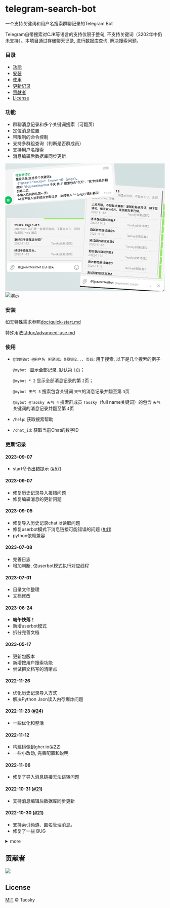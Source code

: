 # telegram-search-bot

一个支持关键词和用户名搜索群聊记录的Telegram Bot

Telegram自带搜索对CJK等语言的支持仅限于整句, 不支持关键词（3202年中仍未支持）。本项目通过存储聊天记录, 进行数据库查询, 解决搜索问题。

### 目录

- [功能](#功能)
- [安装](#安装)
- [使用](#使用)
- [更新记录](#更新记录)
- [贡献者](#贡献者)
- [License](#license)

### 功能

- 群聊消息记录和多个关键词搜索（可翻页）
- 定位消息位置
- 带限制的命令控制
- 支持多群组查询（判断是否群成员）
- 支持用户名搜索
- 消息编辑后数据库同步更新

![预览](preview/preview.png)
![演示](preview/full.gif)

### 安装

如无特殊需求参照[doc/quick-start.md](doc/quick-start.md)

特殊用法见[doc/advanced-use.md](doc/advanced-use.md)

### 使用

- `@你的Bot @用户名 关键词1 关键词2... 页码`: 用于搜索, 以下是几个搜索的例子

  `@mybot ` 显示全部记录, 默认第 `1`页；

  `@mybot * 2` 显示全部消息记录的第 `2`页；

  `@mybot 天气 3` 搜索包含关键词 `天气`的消息记录并翻至第 `3`页

  `@mybot @Taosky 天气 4` 搜索群成员 `Taosky`（full name关键词）的包含 `天气`关键词的消息记录并翻至第 `4`页
- `/help`: 获取搜索帮助
- `/chat_id`: 获取当前Chat的数字ID

### 更新记录

#### 2023-09-07

- start命令出错提示 ([#57](https://github.com/Taosky/telegram-search-bot/issues/57))

#### 2023-09-07

- 修复历史记录导入报错问题
- 修复编辑消息的更新问题

#### 2023-09-05

- 修复导入历史记录chat id读取问题
- 修复userbot模式下消息链接可能错误的问题 ([#41](https://github.com/Taosky/telegram-search-bot/issues/41))
- python依赖兼容

#### 2023-07-08

- 完善日志
- 增加判断, 仅userbot模式执行对应线程

#### 2023-07-01

- 目录文件整理
- 文档修改

#### 2023-06-24

- **端午快落！**
- 新增userbot模式
- 拆分完善文档

#### 2023-05-17

- 更新包版本
- 新增按用户搜索功能
- 尝试把文档写的清晰点

#### 2022-11-26

- 优化历史记录导入方式
- 解决Python Json读入内存爆炸问题

#### 2022-11-23 ([#24](https://github.com/Taosky/telegram-search-bot/pull/24))

- 一些优化和整活

#### 2022-11-12

- 构建镜像到ghcr.io([#22](https://github.com/Taosky/telegram-search-bot/pull/22))
- 一些小改动, 完善配置和说明

#### 2022-11-06

- 修复了导入消息链接无法跳转问题

#### 2022-10-31 ([#21](https://github.com/Taosky/telegram-search-bot/pull/21))

- 支持消息编辑后数据库同步更新

#### 2022-10-30 ([#21](https://github.com/Taosky/telegram-search-bot/pull/21))

- 支持索引频道、匿名管理消息。
- 修复了一些 BUG

<details>
<summary>more</summary>

#### 2022-10-24 ([#19](https://github.com/Taosky/telegram-search-bot/pull/19))

- 优化了在 inline mode下发送 /help 的逻辑
- 更好的权限控制
- 修改了引用消息时引号的用法

#### 2022-06-15

- 修复导入历史记录Chat ID不匹配的问题
- 修复Message ID重复的问题
- 修复导入历史记录报错的问题

#### 2022-02-17

- 记录和搜索支持多个群组（数据库有变化, 要重新导入历史记录）
- 搜索时用户名后显示"@群组"用于区分消息来源
- 在搜索时, 根据用户是否为群组成员筛选搜索结果

#### 2022-02-13

- WebHook模式及docker-compose
- 修复inline mode没有鉴权问题
- 修复text为空时报错问题

#### 2022-02-08

- Web界面可导入历史消息（5006端口）

#### 2022-01-06

- Docker化

#### 2021-09-20

- 更新python-telegram-bot库
- 重构代码, 简化操作

#### 2021-07-03

- 支持多关键词搜索

#### 2021-02-04

- 修复inline mode部分关键词结果不显示问题（特定字符导致的解析错误）

#### 2020-01-11 (V1.0)

- 新增导入历史消息记录。（仅初始化数据库可用, 且无法定位）
- 新增原消息链接模式, 超级群组可用, 通过点击链接定位消息

#### 2019-04-27

- 添加代理选项（酸酸乳的socks5貌似不行, http可用）

#### 2019-04-02

- 修复重复报时。
- 完善README。

#### 2019-03-03

- 修复搜索的页码问题。

#### 2019-03-02

- 重写了大量代码, 更换MYSQL数据库为SQLITE, 使用ORM, 简化后续的开发及方便用户配置。
- 增加排除ID的配置
- 增加图片、视频、语音、音频的复读
- 增加群员获取数据库的命令
- 存储信息过程中过滤机器人的信息
- Bot的用户名无需手动设置
- 修复管理员权限模式下的无权限不能复读的问题。

</details>

## 贡献者

<a href="https://github.com/Taosky/telegram-search-bot/graphs/contributors"><img src="https://opencollective.com/telegram-search-bot/contributors.svg?width=890&button=false" /></a>

## License

[MIT](LICENSE) © Taosky
